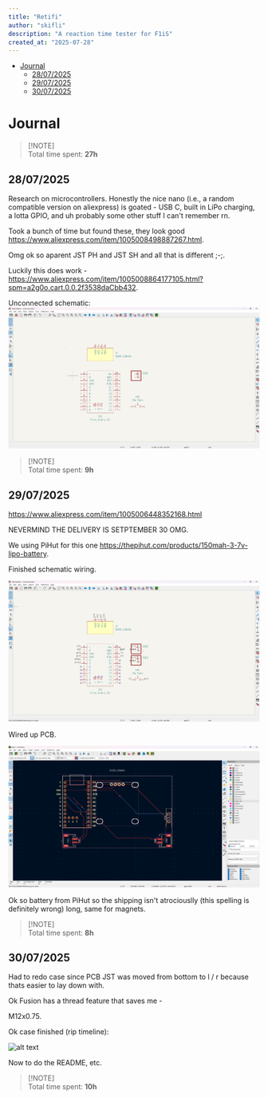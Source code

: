 ```yaml
---
title: "Retifi"
author: "skifli"
description: "A reaction time tester for F1iS"
created_at: "2025-07-28"
---
```


- [Journal](#journal)
  - [28/07/2025](#28072025)
  - [29/07/2025](#29072025)
  - [30/07/2025](#30072025)

# Journal

> [!NOTE]\
> Total time spent: **27h**

## 28/07/2025

Research on microcontrollers. Honestly the nice nano (i.e., a random compatible version on aliexpress) is goated - USB C, built in LiPo charging, a lotta GPIO, and uh probably some other stuff I can't remember rn.

Took a bunch of time but found these, they look good https://www.aliexpress.com/item/1005008498887267.html.

Omg ok so aparent JST PH and JST SH and all that is different ;-;.

Luckily this does work - https://www.aliexpress.com/item/1005008864177105.html?spm=a2g0o.cart.0.0.2f3538daCbb432.

Unconnected schematic: ![unconnected schematic](assets/journal/image.png)

> [!NOTE]\
> Total time spent: **9h**

## 29/07/2025

https://www.aliexpress.com/item/1005006448352168.html

NEVERMIND THE DELIVERY IS SETPTEMBER 30 OMG.

We using PiHut for this one https://thepihut.com/products/150mah-3-7v-lipo-battery. 

Finished schematic wiring.

![alt text](assets/journal/image-1.png)

Wired up PCB.

![alt text](assets/journal/image-2.png)

Ok so battery from PiHut so the shipping isn't atrociouslly (this spelling is definitely wrong) long, same for magnets.

> [!NOTE]\
> Total time spent: **8h**

## 30/07/2025

Had to redo case since PCB JST was moved from bottom to l / r because thats easier to lay down with.

Ok Fusion has a thread feature that saves me -

M12x0.75.

Ok case finished (rip timeline):

![alt text](image-3.png)

Now to do the README, etc.

> [!NOTE]\
> Total time spent: **10h**